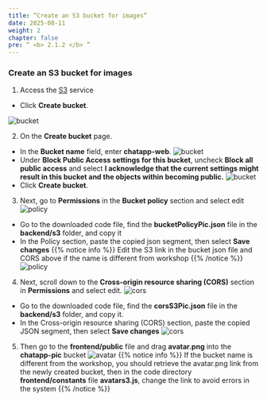 ```yaml
---
title: “Create an S3 bucket for images”
date: 2025-08-11
weight: 2 
chapter: false
pre: “ <b> 2.1.2 </b> ”
---
```

### Create an S3 bucket for images
1. Access the [S3](https://console.aws.amazon.com/s3/home) service
  + Click **Create bucket**.

![bucket](/images/2.prerequisite/001.png)

2. On the **Create bucket** page.
  + In the **Bucket name** field, enter **chatapp-web**.
  ![bucket](/images/2.prerequisite/008.png)
  + Under **Block Public Access settings for this bucket**, uncheck **Block all public access** and select **I acknowledge that the current settings might result in this bucket and the objects within becoming public.**
  ![bucket](/images/2.prerequisite/003.png)
  + Click **Create bucket**.

3. Next, go to **Permissions** in the **Bucket policy** section and select edit
  ![policy](/images/2.prerequisite/006.png)
  + Go to the downloaded code file, find the **bucketPolicyPic.json** file in the **backend/s3** folder, and copy it
  + In the Policy section, paste the copied json segment, then select **Save changes**
  {{% notice info %}}
  Edit the S3 link in the bucket json file and CORS above if the name is different from workshop
  {{% /notice %}}
  ![policy](/images/2.prerequisite/009.png)

4. Next, scroll down to the **Cross-origin resource sharing (CORS)** section in **Permissions** and select edit.
  ![cors](/images/2.prerequisite/010.png)
  + Go to the downloaded code file, find the **corsS3Pic.json** file in the **backend/s3** folder, and copy it.
  + In the Cross-origin resource sharing (CORS) section, paste the copied JSON segment, then select **Save changes**
  ![cors](/images/2.prerequisite/011.png)

5. Then go to the **frontend/public** file and drag **avatar.png** into the **chatapp-pic** bucket
  ![avatar](/images/2.prerequisite/012.png)
  {{% notice info %}}
If the bucket name is different from the workshop, you should retrieve the avatar.png link from the newly created bucket, then in the code directory **frontend/constants** file **avatars3.js**, change the link to avoid errors in the system
{{% /notice %}}